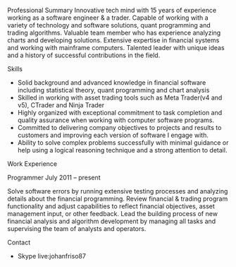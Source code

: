 Professional Summary
Innovative tech mind with 15 years of experience working as a software engineer & a trader. Capable of working with a variety of technology and software solutions, quant programming and trading algorithms. Valuable team member who has experience analyzing charts and developing solutions. Extensive expertise in financial systems and working with mainframe computers. Talented leader with unique ideas and a history of successful contributions in the field.


Skills
 - Solid background and advanced knowledge in financial software including statistical theory, quant programming and chart analysis
 - Skilled in working with asset trading tools such as Meta Trader(v4 and v5), CTrader and Ninja Trader
 - Highly organized with exceptional commitment to task completion and quality assurance when working with computer software programs.
 - Committed to delivering company objectives to projects and results to customers and improving each version of software I engage with.
 - Ability to solve complex problems successfully with minimal guidance or help using a logical reasoning technique and a strong attention to detail.


Work Experience

Programmer				July 2011 – present

Solve software errors by running extensive testing processes and analyzing details about the financial programming.
Review financial & trading program functionality and adjust capabilities to reflect financial objectives, asset management input, or other feedback.
Lead the building process of new financial analysis and algorithm development by managing all tasks and supervising the team of analysts and operators.


Contact
 - Skype
   live:johanfriso87
